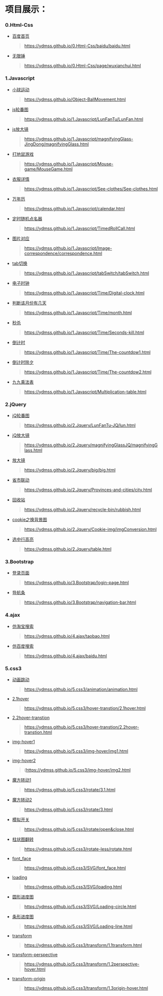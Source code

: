 # 项目展示：

### 0.Html-Css
* [百度首页](https://ydmss.github.io/ydmss.github.io/0.Html-Css/baidu/baidu.html)
  > https://ydmss.github.io/0.Html-Css/baidu/baidu.html

* [无限锤](https://ydmss.github.io/0.Html-Css/page/wuxianchui.html)
  > https://ydmss.github.io/0.Html-Css/page/wuxianchui.html

### 1.Javascript
* [小球运动]( https://ydmss.github.io/Object-BallMovement.html)
  > https://ydmss.github.io/Object-BallMovement.html

* [js轮番图](https://ydmss.github.io/1.Javascript/LunFanTu/LunFan.html)
  > https://ydmss.github.io/1.Javascript/LunFanTu/LunFan.html

* [js放大镜](https://ydmss.github.io/1.Javascript/magnifyingGlass-JingDong/magnifyingGlass.html)
  > https://ydmss.github.io/1.Javascript/magnifyingGlass-JingDong/magnifyingGlass.html

* [打地鼠游戏](https://ydmss.github.io/1.Javascript/Mouse-game/MouseGame.html)
  > https://ydmss.github.io/1.Javascript/Mouse-game/MouseGame.html

* [衣服详情](https://ydmss.github.io/1.Javascript/See-clothes/See-clothes.html)
  > https://ydmss.github.io/1.Javascript/See-clothes/See-clothes.html

* [万年历](https://ydmss.github.io/1.Javascript/calendar.html)
  > https://ydmss.github.io/1.Javascript/calendar.html

* [定时随机点名器](https://ydmss.github.io/1.Javascript/TimedRollCall.html)
  > https://ydmss.github.io/1.Javascript/TimedRollCall.html

* [图片对应](https://ydmss.github.io/1.Javascript/Image-correspondence/correspondence.html)
  > https://ydmss.github.io/1.Javascript/Image-correspondence/correspondence.html

* [tab切换](https://ydmss.github.io/1.Javascript/tabSwitch/tabSwitch.html)
  > https://ydmss.github.io/1.Javascript/tabSwitch/tabSwitch.html

* [电子时钟](https://ydmss.github.io/1.Javascript/Time/Digital-clock.html)
  > https://ydmss.github.io/1.Javascript/Time/Digital-clock.html

* [判断该月份有几天](https://ydmss.github.io/1.Javascript/Time/month.html)
  > https://ydmss.github.io/1.Javascript/Time/month.html

* [秒杀](https://ydmss.github.io/1.Javascript/Time/Seconds-kill.html)
  > https://ydmss.github.io/1.Javascript/Time/Seconds-kill.html

* [倒计时](https://ydmss.github.io/1.Javascript/Time/The-countdow1.html)
  > https://ydmss.github.io/1.Javascript/Time/The-countdow1.html

* [倒计时除夕](https://ydmss.github.io/1.Javascript/Time/The-countdow2.html)
  > https://ydmss.github.io/1.Javascript/Time/The-countdow2.html

* [九九乘法表](https://ydmss.github.io/1.Javascript/Multiplication-table.html)
  > https://ydmss.github.io/1.Javascript/Multiplication-table.html

### 2.jQuery

* [jQ轮番图](https://ydmss.github.io/2.Jquery/LunFanTu-JQ/lun.html)
  > https://ydmss.github.io/2.Jquery/LunFanTu-JQ/lun.html

* [jQ放大镜](https://ydmss.github.io/2.Jquery/magnifyingGlassJQ/magnifyingGlass.html)
  > https://ydmss.github.io/2.Jquery/magnifyingGlassJQ/magnifyingGlass.html
* [放大镜](https://ydmss.github.io/2.Jquery/big/big.html)
  > https://ydmss.github.io/2.Jquery/big/big.html

* [省市联动](https://ydmss.github.io/2.Jquery/Provinces-and-cities/city.html)
  > https://ydmss.github.io/2.Jquery/Provinces-and-cities/city.html

* [回收站](https://ydmss.github.io/2.Jquery/recycle-bin/rubbish.html)
  > https://ydmss.github.io/2.Jquery/recycle-bin/rubbish.html
* [cookie之换背景图](https://ydmss.github.io/2.Jquery/Cookie-img/imgConversion.html)
  >https://ydmss.github.io/2.Jquery/Cookie-img/imgConversion.html
* [选中行高亮](https://ydmss.github.io/2.Jquery/table.html)
  >https://ydmss.github.io/2.Jquery/table.html


### 3.Bootstrap

* [登录页面](https://ydmss.github.io/3.Bootstrap/login-page.html)
  > https://ydmss.github.io/3.Bootstrap/login-page.html

* [导航条](https://ydmss.github.io/3.Bootstrap/navigation-bar.html)
  > https://ydmss.github.io/3.Bootstrap/navigation-bar.html

### 4.ajax
* [仿淘宝搜索](https://ydmss.github.io/4.ajax/taobao.html)
  > https://ydmss.github.io/4.ajax/taobao.html
* [仿百度搜索](https://ydmss.github.io/4.ajax/baidu.html)
  > https://ydmss.github.io/4.ajax/baidu.html

### 5.css3
* [动画跳动](https://ydmss.github.io/5.css3/animation/animation.html)
  > https://ydmss.github.io/5.css3/animation/animation.html

* [2.1hover](https://ydmss.github.io/5.css3/hover-transtion/2.1hover.html)
  > https://ydmss.github.io/5.css3/hover-transtion/2.1hover.html

* [2.2hover-transtion](https://ydmss.github.io/5.css3/hover-transtion/2.2hover-transtion.html)
  > https://ydmss.github.io/5.css3/hover-transtion/2.2hover-transtion.html

* [img-hover1](https://ydmss.github.io/5.css3/img-hover/img1.html)
  > https://ydmss.github.io/5.css3/img-hover/img1.html

* [img-hover2](https://ydmss.github.io/5.css3/img-hover/img2.html)
  > (https://ydmss.github.io/5.css3/img-hover/img2.html

* [魔方转动1](https://ydmss.github.io/5.css3/rotate/3.1.html)
  > https://ydmss.github.io/5.css3/rotate/3.1.html

* [魔方转动2](https://ydmss.github.io/5.css3/rotate/3.html)
  > https://ydmss.github.io/5.css3/rotate/3.html

* [模拟开关](https://ydmss.github.io/5.css3/rotate/open&close.html)
  > https://ydmss.github.io/5.css3/rotate/open&close.html

* [柱状图翻转](https://ydmss.github.io/5.css3/rotate-less/rotate.html)
  > https://ydmss.github.io/5.css3/rotate-less/rotate.html

* [font_face](https://ydmss.github.io/5.css3/SVG/font_face.html)
  > https://ydmss.github.io/5.css3/SVG/font_face.html

* [loading](https://ydmss.github.io/5.css3/SVG/loading.html)
  > https://ydmss.github.io/5.css3/SVG/loading.html

* [圆形进度图](https://ydmss.github.io/5.css3/SVG/Loading-circle.html)
  > https://ydmss.github.io/5.css3/SVG/Loading-circle.html

* [条形进度图](https://ydmss.github.io/5.css3/SVG/Loading-line.html)
  > https://ydmss.github.io/5.css3/SVG/Loading-line.html
* [transform](https://ydmss.github.io/5.css3/transform/1.1transform.html)
  > https://ydmss.github.io/5.css3/transform/1.1transform.html

* [transform-perspective](https://ydmss.github.io/5.css3/transform/1.2perspective-hover.html)
  > https://ydmss.github.io/5.css3/transform/1.2perspective-hover.html

* [transform-origin](https://ydmss.github.io/5.css3/transform/1.3origin-hover.html)
  > https://ydmss.github.io/5.css3/transform/1.3origin-hover.html